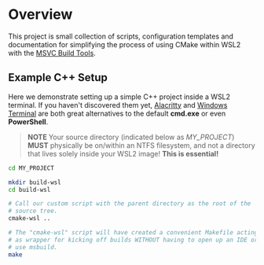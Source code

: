 # Overview

This project is small collection of scripts, configuration templates and
documentation for simplifying the process of using CMake within WSL2 with the
[MSVC Build Tools](https://visualstudio.microsoft.com/downloads/#build-tools-for-visual-studio-2019).

## Example C++ Setup

Here we demonstrate setting up a simple C++ project inside a WSL2 terminal. If
you haven't discovered them yet, [Alacritty](https://github.com/alacritty/alacritty)
and [Windows Terminal](https://docs.microsoft.com/en-us/windows/terminal/) are
both great alternatives to the default **cmd.exe** or even **PowerShell**.

> **NOTE** Your source directory (indicated below as *MY_PROJECT*) **MUST**
> physically be on/within an NTFS filesystem, and not a directory that lives
> solely inside your WSL2 image! **This is essential!**

```sh
cd MY_PROJECT

mkdir build-wsl
cd build-wsl

# Call our custom script with the parent directory as the root of the
# source tree.
cmake-wsl ..

# The "cmake-wsl" script will have created a convenient Makefile acting
# as wrapper for kicking off builds WITHOUT having to open up an IDE or
# use msbuild.
make
```

